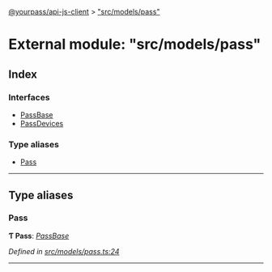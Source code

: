 [@yourpass/api-js-client](../README.md) > ["src/models/pass"](../modules/_src_models_pass_.md)

# External module: "src/models/pass"

## Index

### Interfaces

* [PassBase](../interfaces/_src_models_pass_.passbase.md)
* [PassDevices](../interfaces/_src_models_pass_.passdevices.md)

### Type aliases

* [Pass](_src_models_pass_.md#pass)

---

## Type aliases

<a id="pass"></a>

###  Pass

**Ƭ Pass**: *[PassBase](../interfaces/_src_models_pass_.passbase.md)*

*Defined in [src/models/pass.ts:24](https://github.com/yourpass/yourpass-api-js-client/blob/ae9c408/src/models/pass.ts#L24)*

___

